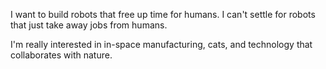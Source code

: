 I want to build robots that free up time for humans.
I can't settle for robots that just take away jobs from humans.

I'm really interested in in-space manufacturing, cats, and technology that collaborates with nature.

<!---
Roozki/Roozki is a ✨ special ✨ repository because its `README.md` (this file) appears on your GitHub profile.
You can click the Preview link to take a look at your changes.
--->

